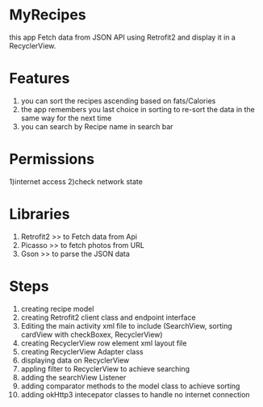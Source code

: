 # MyRecipes
this app Fetch data from JSON API using Retrofit2 and display it in a RecyclerView.

# Features

1) you can sort the recipes ascending based on fats/Calories
2) the app remembers you last choice in sorting to re-sort the data in the same way for the next time
3) you can search by Recipe name in search bar
# Permissions

1)internet access
2)check network state

# Libraries
1) Retrofit2 >> to Fetch data from Api
2) Picasso >> to fetch photos from URL
3) Gson >> to parse the JSON data

# Steps
1) creating recipe model
2) creating Retrofit2 client class and endpoint interface
3) Editing the main activity xml file to include (SearchView, sorting cardView with checkBoxex, RecyclerView)
4) creating RecyclerView row element xml layout file
5) creating RecyclerView Adapter class
6) displaying data on RecyclerView
7) appling filter to RecyclerView to achieve searching
8) adding the searchView Listener
9) adding comparator methods to the model class to achieve sorting
10) adding okHttp3 intecepator classes to handle no internet connection
